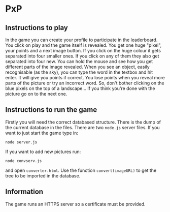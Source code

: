 # PxP

## Instructions to play
In the game you can create your profile to participate in the leaderboard. You click on play and the game itself is revealed. You get one huge "pixel", your points and a next image button. If you click on the huge colour it gets separated into four smaller ones. If you click on any of them they also get separated into four new. You can hold the mouse and see how you get different parts of the image revealed. When you see an object, easily recognisable (as the sky), you can type the word in the textbox and hit enter. It will give you points if correct. You lose points when you reveal more parts of the picture or try an incorrect word. So, don't bother clicking on the blue pixels on the top of a landscape... If you think you're done with the picture go on to the next one.

## Instructions to run the game

Firstly you will need the correct databased structure. There is the dump of the current database in the files.
There are two `node.js` server files. If you want to just start the game type in:
```
node server.js
```
If you want to add new pictures run:
```
node convserv.js
```
and open `converter.html`. Use the function `convert(imageURL)` to get the tree to be imported in the database.

## Information

The game runs an HTTPS server so a certificate must be provided.
